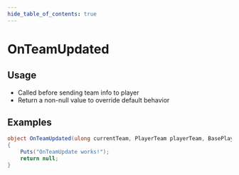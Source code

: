 ```yaml
---
hide_table_of_contents: true
---
```


# OnTeamUpdated

## Usage

* Called before sending team info to player
* Return a non-null value to override default behavior

## Examples

```csharp title=""
object OnTeamUpdated(ulong currentTeam, PlayerTeam playerTeam, BasePlayer player)
{
    Puts("OnTeamUpdate works!");
    return null;
}
```
